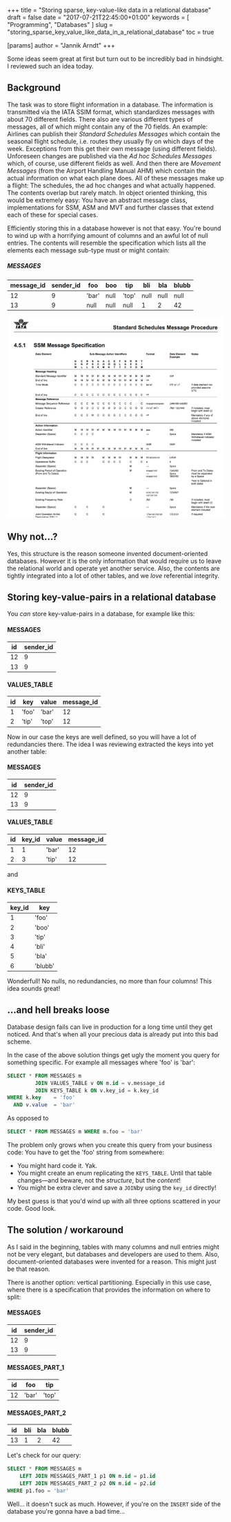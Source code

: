 +++
title = "Storing sparse, key-value-like data in a relational database"
draft = false
date = "2017-07-21T22:45:00+01:00"
keywords = [ "Programming", "Databases" ]
slug = "storing_sparse_key_value_like_data_in_a_relational_database"
toc = true

[params]
  author = "Jannik Arndt"
+++

Some ideas seem great at first but turn out to be incredibly bad in hindsight. I reviewed such an idea today.

<!--more-->

## Background
The task was to store flight information in a database. The information is transmitted via the IATA SSIM format, which standardizes messages with about 70 different fields. There also are various different types of messages, all of which might contain any of the 70 fields. An example: Airlines can publish their _Standard Schedules Messages_ which contain the seasonal flight schedule, i.e. routes they usually fly on which days of the week. Exceptions from this get their own message (using different fields). Unforeseen changes are published via the _Ad hoc Schedules Messages_ which, of course, use different fields as well. And then there are _Movement Messages_ (from the Airport Handling Manual AHM) which contain the actual information on what each plane does.
All of these messages make up a flight: The schedules, the ad hoc changes and what actually happened. The contents overlap but rarely match.
In object oriented thinking, this would be extremely easy: You have an abstract message class, implementations for SSM, ASM and MVT and further classes that extend each of these for special cases.

Efficiently storing this in a database however is not that easy. You're bound to wind up with a horrifying amount of columns and an awful lot of null entries. The contents will resemble the specification which lists all the elements each message sub-type must or might contain:

##### MESSAGES
|  message_id | sender_id | foo          | boo  | tip   | bli  | bla  | blubb |
| ----------- | --------- | ------------ | ---- | ----- | ---- | ---- | ----- |
|  12         | 9         | 'bar'        | null | 'top' | null | null | null  |
|  13         | 9         | null         | null | null  | 1    | 2    | 42    |


<img src="/blog/2017/07/ssm_spec.png" alt=""> 

## Why not…?

Yes, this structure is the reason someone invented document-oriented databases. However it is the only information that would require us to leave the relational world and operate yet another service. Also, the contents are tightly integrated into a lot of other tables, and we _love_ referential integrity.

## Storing key-value-pairs in a relational database

You _can_ store key-value-pairs in a database, for example like this:

#### MESSAGES
|  id | sender_id |
| --- | --------- |
|  12 | 9         |
|  13 | 9         |

#### VALUES_TABLE
|  id | key   | value | message_id |
| --- | ----- | ----- | ---------- |
|   1 | 'foo' | 'bar' | 12         |
|   2 | 'tip' | 'top' | 12         |

Now in our case the keys are well defined, so you will have a lot of redundancies there. The idea I was reviewing extracted the keys into yet another table:

#### MESSAGES
|  id | sender_id|
| --- | ---------|
|  12 | 9        |
|  13 | 9        |

#### VALUES_TABLE
|  id | key_id | value | message_id |
| --- | ------ | ----- | ---------- |
|   1 | 1      | 'bar' | 12         |
|   2 | 3      | 'tip' | 12         |

and

#### KEYS_TABLE
| key_id | key     |
| ------ | ------- |
| 1      | 'foo'   |
| 2      | 'boo'   |
| 3      | 'tip'   |
| 4      | 'bli'   |
| 5      | 'bla'   | 
| 6      | 'blubb' |

Wonderfull! No nulls, no redundancies, no more than four columns! This idea sounds great!

## …and hell breaks loose

Database design fails can live in production for a long time until they get noticed. And that's when all your precious data is already put into this bad scheme.

In the case of the above solution things get ugly the moment you query for something specific. For example all messages where 'foo' is 'bar':

```sql
SELECT * FROM MESSAGES m 
         JOIN VALUES_TABLE v ON m.id = v.message_id
         JOIN KEYS_TABLE k ON v.key_id = k.key_id
WHERE k.key    = 'foo' 
  AND v.value  = 'bar'
```
As opposed to

```sql
SELECT * FROM MESSAGES m WHERE m.foo = 'bar'
```

The problem only grows when you create this query from your business code: You have to get the 'foo' string from somewhere:

- You might hard code it. Yak.
- You might create an enum replicating the `KEYS_TABLE`. Until that table changes—and beware, not the _structure_, but the _content_!
- You might be extra clever and save a `JOIN`by using the `key_id` directly!

My best guess is that you'd wind up with all three options scattered in your code. Good look.

## The solution / workaround

As I said in the beginning, tables with many columns and null entries might not be very elegant, but databases and developers are used to them.
Also, document-oriented databases were invented for a reason. This might just be that reason.

There is another option: vertical partitioning. Especially in this use case, where there is a specification that provides the information on where to split:

#### MESSAGES
|  id | sender_id |
| --- | --------- |
|  12 | 9         |
|  13 | 9         |

#### MESSAGES_PART_1
|  id | foo     | tip   |
| --- | ------- | ----  |
|  12 | 'bar'   | 'top' |

#### MESSAGES_PART_2
|  id | bli  | bla  | blubb |
| --- | ---- | ---- | ----- |
|  13 | 1    | 2    | 42    |

Let's check for our query:

```sql
SELECT * FROM MESSAGES m 
    LEFT JOIN MESSAGES_PART_1 p1 ON m.id = p1.id
    LEFT JOIN MESSAGES_PART_2 p2 ON m.id = p2.id
WHERE p1.foo = 'bar'
```

Well… it doesn't suck as much. However, if you're on the `INSERT` side of the database you're gonna have a bad time…